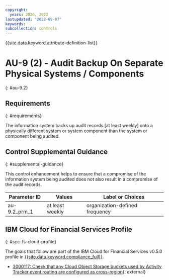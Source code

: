 ```yaml
---
copyright:
  years: 2020, 2022
lastupdated: "2022-09-07"
keywords: 
subcollection: controls
---
```



{{site.data.keyword.attribute-definition-list}}


# AU-9 (2) - Audit Backup On Separate Physical Systems / Components
{: #au-9.2}

## Requirements
{: #requirements}

The information system backs up audit records [at least weekly] onto a physically different system or system component than the system or component being audited.

## Control Supplemental Guidance
{: #supplemental-guidance}

This control enhancement helps to ensure that a compromise of the information system being audited does not also result in a compromise of the audit records.

| Parameter ID | Values | Label or Choices |
|---|---|---|
| au-9.2_prm_1 | at least weekly | organization-defined frequency |


## IBM Cloud for Financial Services Profile
{: #scc-fs-cloud-profile}

The goals that follow are part of the IBM Cloud for Financial Services v0.5.0 profile in [{{site.data.keyword.compliance_full}}](/docs/security-compliance?topic=security-compliance-getting-started).

- [3000117: Check that any Cloud Object Storage buckets used by Activity Tracker event routing are configured as cross-region](https://cloud.ibm.com/security-compliance/goals/3000117?page=profile&profile_id=2799&profile_type=1&profile_name=IBM%20Cloud%20for%20Financial%20Services%20v0.5.0){: external}
